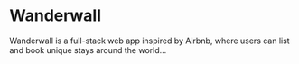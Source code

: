 # Wanderwall

Wanderwall is a full-stack web app inspired by Airbnb, where users can list and book unique stays around the world...
